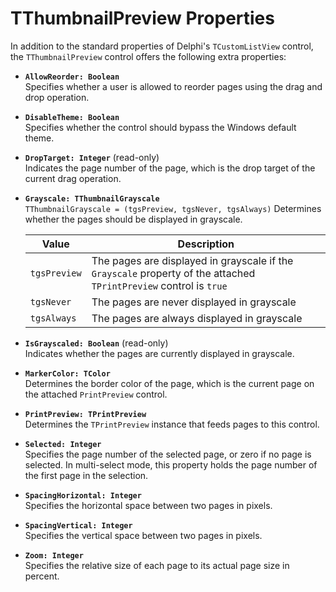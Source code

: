 TThumbnailPreview Properties
============================

In addition to the standard properties of Delphi's `TCustomListView` control, the `TThumbnailPreview` control offers the following extra properties:

- **`AllowReorder: Boolean`** \
  Specifies whether a user is allowed to reorder pages using the drag and drop operation.

- **`DisableTheme: Boolean`** \
  Specifies whether the control should bypass the Windows default theme.

- **`DropTarget: Integer`** (read-only) \
  Indicates the page number of the page, which is the drop target of the current drag operation.

- **`Grayscale: TThumbnailGrayscale`** \
  `TThumbnailGrayscale = (tgsPreview, tgsNever, tgsAlways)`
  Determines whether the pages should be displayed in grayscale.

  | Value        | Description                                                                                                        |
  |--------------|--------------------------------------------------------------------------------------------------------------------|
  | `tgsPreview` | The pages are displayed in grayscale if the `Grayscale` property of the attached `TPrintPreview` control is `true` |
  | `tgsNever`   | The pages are never displayed in grayscale                                                                         |
  | `tgsAlways`  | The pages are always displayed in grayscale                                                                        |

- **`IsGrayscaled: Boolean`** (read-only) \
  Indicates whether the pages are currently displayed in grayscale.

- **`MarkerColor: TColor`** \
  Determines the border color of the page, which is the current page on the attached `PrintPreview` control.

- **`PrintPreview: TPrintPreview`** \
  Determines the `TPrintPreview` instance that feeds pages to this control.

- **`Selected: Integer`** \
  Specifies the page number of the selected page, or zero if no page is selected. 
  In multi-select mode, this property holds the page number of the first page in the selection.

- **`SpacingHorizontal: Integer`** \
  Specifies the horizontal space between two pages in pixels.

- **`SpacingVertical: Integer`** \
  Specifies the vertical space between two pages in pixels.

- **`Zoom: Integer`** \
  Specifies the relative size of each page to its actual page size in percent.
